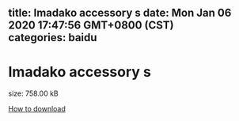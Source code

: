 
title: Imadako accessory s
date: Mon Jan 06 2020 17:47:56 GMT+0800 (CST)    
categories: baidu
---

# Imadako accessory s
size: 758.00 kB
 
 

[How to download](https://bpcam.bemobtrk.com/go/2ceec3aa-1ca2-46d6-b9ff-aaa5c184517c?jno=748)